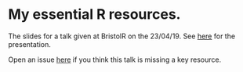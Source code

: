 
# My essential R resources.

The slides for a talk given at BristolR on the 23/04/19. See
[here](https://www.samabbott.co.uk/MyEssentialR/presentation.html#1) for
the presentation.

Open an issue [here](GitHub.com/seabbs/MyEssentialR) if you think this talk is missing a key resource.
